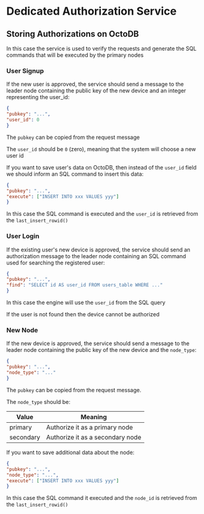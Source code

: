 Dedicated Authorization Service
===============================

Storing Authorizations on OctoDB
--------------------------------

In this case the service is used to verify the requests and generate the SQL commands that will be executed by the primary nodes


### User Signup

If the new user is approved, the service should send a message to the leader node containing the public key of the new device and an integer representing the user_id:

```json
{
"pubkey": "...",
"user_id": 0
}
```

The `pubkey` can be copied from the request message

The `user_id` should be `0` (zero), meaning that the system will choose a new user id

If you want to save user's data on OctoDB, then instead of the `user_id` field we should inform an SQL command to insert this data:

```json
{
"pubkey": "...",
"execute": ["INSERT INTO xxx VALUES yyy"]
}
```

In this case the SQL command is executed and the `user_id` is retrieved from the `last_insert_rowid()`


### User Login

If the existing user's new device is approved, the service should send an authorization message to the leader node containing an SQL command used for searching the registered user:

```json
{
"pubkey": "...",
"find": "SELECT id AS user_id FROM users_table WHERE ..."
}
```

In this case the engine will use the `user_id` from the SQL query

If the user is not found then the device cannot be authorized


### New Node

If the new device is approved, the service should send a message to the leader node containing the public key of the new device and the `node_type`:

```json
{
"pubkey": "...",
"node_type": "..."
}
```

The `pubkey` can be copied from the request message.

The `node_type` should be:

  Value   | Meaning
--------- | ---------------------------------------
primary   | Authorize it as a primary node
secondary | Authorize it as a secondary node


If you want to save additional data about the node:

```json
{
"pubkey": "...",
"node_type": "...",
"execute": ["INSERT INTO xxx VALUES yyy"]
}
```

In this case the SQL command it executed and the `node_id` is retrieved from the `last_insert_rowid()`
